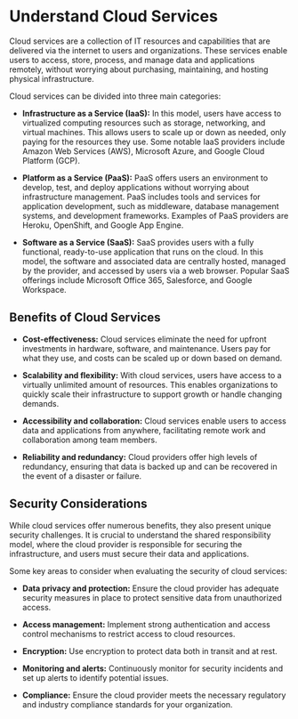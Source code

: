 # Understand Cloud Services

Cloud services are a collection of IT resources and capabilities that are delivered via the internet to users and organizations. These services enable users to access, store, process, and manage data and applications remotely, without worrying about purchasing, maintaining, and hosting physical infrastructure.

Cloud services can be divided into three main categories:

- **Infrastructure as a Service (IaaS):** In this model, users have access to virtualized computing resources such as storage, networking, and virtual machines. This allows users to scale up or down as needed, only paying for the resources they use. Some notable IaaS providers include Amazon Web Services (AWS), Microsoft Azure, and Google Cloud Platform (GCP).

- **Platform as a Service (PaaS):** PaaS offers users an environment to develop, test, and deploy applications without worrying about infrastructure management. PaaS includes tools and services for application development, such as middleware, database management systems, and development frameworks. Examples of PaaS providers are Heroku, OpenShift, and Google App Engine.

- **Software as a Service (SaaS):** SaaS provides users with a fully functional, ready-to-use application that runs on the cloud. In this model, the software and associated data are centrally hosted, managed by the provider, and accessed by users via a web browser. Popular SaaS offerings include Microsoft Office 365, Salesforce, and Google Workspace.

## Benefits of Cloud Services

- **Cost-effectiveness:** Cloud services eliminate the need for upfront investments in hardware, software, and maintenance. Users pay for what they use, and costs can be scaled up or down based on demand.

- **Scalability and flexibility:** With cloud services, users have access to a virtually unlimited amount of resources. This enables organizations to quickly scale their infrastructure to support growth or handle changing demands.

- **Accessibility and collaboration:** Cloud services enable users to access data and applications from anywhere, facilitating remote work and collaboration among team members.

- **Reliability and redundancy:** Cloud providers offer high levels of redundancy, ensuring that data is backed up and can be recovered in the event of a disaster or failure.

## Security Considerations

While cloud services offer numerous benefits, they also present unique security challenges. It is crucial to understand the shared responsibility model, where the cloud provider is responsible for securing the infrastructure, and users must secure their data and applications.

Some key areas to consider when evaluating the security of cloud services:

- **Data privacy and protection:** Ensure the cloud provider has adequate security measures in place to protect sensitive data from unauthorized access.

- **Access management:** Implement strong authentication and access control mechanisms to restrict access to cloud resources.

- **Encryption:** Use encryption to protect data both in transit and at rest.

- **Monitoring and alerts:** Continuously monitor for security incidents and set up alerts to identify potential issues.

- **Compliance:** Ensure the cloud provider meets the necessary regulatory and industry compliance standards for your organization.
